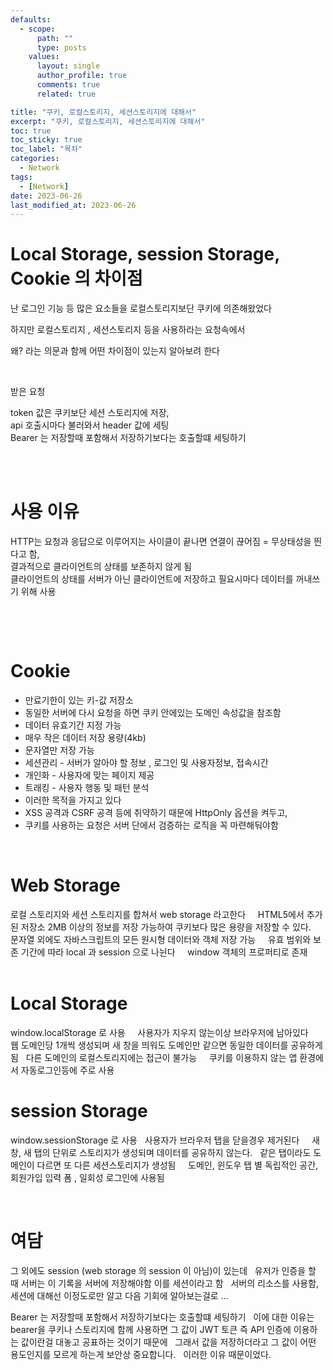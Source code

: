 ```yaml
---
defaults:
  - scope:
      path: ""
      type: posts
    values:
      layout: single
      author_profile: true
      comments: true
      related: true

title: "쿠키, 로컬스토리지, 세션스토리지에 대해서"
excerpt: "쿠키, 로컬스토리지, 세션스토리지에 대해서"
toc: true
toc_sticky: true
toc_label: "목차"
categories:
  - Network
tags:
  - [Network]
date: 2023-06-26
last_modified_at: 2023-06-26
---
```

# Local Storage, session Storage, Cookie 의 차이점

난 로그인 기능 등 많은 요소들을 로컬스토리지보단 쿠키에 의존해왔었다  

하지만 로컬스토리지 , 세션스토리지 등을 사용하라는 요청속에서

왜? 라는 의문과 함께 어떤 차이점이 있는지 알아보려 한다  

&nbsp;

받은 요청  

token 값은 쿠키보단 세션 스토리지에 저장,    
api 호출시마다 불러와서 header 값에 세팅     
Bearer 는 저장할때 포함해서 저장하기보다는 호출할떄 세팅하기      

&nbsp;  
&nbsp;  

# 사용 이유
HTTP는 요청과 응답으로 이루어지는 사이클이 끝나면 연결이 끊어짐 = 무상태성을 띈다고 함,   
결과적으로 클라이언트의 상태를 보존하지 않게 됨   
클라이언트의 상태를 서버가 아닌 클라이언트에 저장하고 필요시마다 데이터를 꺼내쓰기 위해 사용   

&nbsp;  

&nbsp;

# Cookie
- 만료기한이 있는 키-값 저장소   
- 동일한 서버에 다시 요청을 하면 쿠키 안에있는 도메인 속성값을 참조함   
- 데이터 유효기간 지정 가능    
- 매우 작은 데이터 저장 용량(4kb)
- 문자열만 저장 가능 &nbsp;   
- 세션관리 - 서버가 알아야 할 정보 , 로그인 및 사용자정보, 접속시간   
- 개인화 - 사용자에 맞는 페이지 제공   
- 트래킹 - 사용자 행동 및 패턴 분석   
- 이러한 목적을 가지고 있다   
- XSS 공격과 CSRF 공격 등에 취약하기 때문에 HttpOnly 옵션을 켜두고,   
- 쿠키를 사용하는 요청은 서버 단에서 검증하는 로직을 꼭 마련해둬야함   


&nbsp;
&nbsp;
&nbsp;
&nbsp;
&nbsp;
&nbsp;
&nbsp;

# Web Storage
로컬 스토리지와 세션 스토리지를 합쳐서 web storage 라고한다 &nbsp;
&nbsp; 
HTML5에서 추가된 저장소 2MB 이상의 정보를 저장 가능하여 쿠키보다 많은 용량을 저장할 수 있다. &nbsp;
&nbsp; 
문자열 외에도 자바스크립트의 모든 원시형 데이터와 객체 저장 가능 &nbsp;
&nbsp;
유효 범위와 보존 기간에 따라 local 과 session 으로 나뉜다 &nbsp;
&nbsp;
window 객체의 프로퍼티로 존재 &nbsp;
&nbsp;
&nbsp;
&nbsp;
&nbsp;
&nbsp;
&nbsp;
&nbsp;
&nbsp;


# Local Storage
window.localStorage 로 사용 &nbsp;
&nbsp;
사용자가 지우지 않는이상 브라우저에 남아있다 &nbsp;
&nbsp;
웹 도메인당 1개씩 생성되며 새 창을 띄워도 도메인만 같으면 동일한 데이터를 공유하게 됨 &nbsp;
다른 도메인의 로컬스토리지에는 접근이 불가능 &nbsp;
&nbsp;
쿠키를 이용하지 않는 앱 환경에서 자동로그인등에 주로 사용 &nbsp;
&nbsp;
&nbsp;
&nbsp;
&nbsp;
&nbsp;
&nbsp;
&nbsp;
&nbsp;

# session Storage
window.sessionStorage 로 사용 &nbsp;
사용자가 브라우저 탭을 닫을경우 제거된다 &nbsp;
&nbsp;
새 창, 새 탭의 단위로 스토리지가 생성되며 데이터를 공유하지 않는다. &nbsp;
같은 탭이라도 도메인이 다르면 또 다른 세션스토리지가 생성됨 &nbsp;
&nbsp;
도메인, 윈도우 탭 별 독립적인 공간,  회원가입 입력 폼 , 일회성 로그인에 사용됨 &nbsp;

&nbsp;
&nbsp;
&nbsp;
&nbsp;
&nbsp;
&nbsp;
&nbsp;

# 여담
그 외에도 session (web storage 의 session 이 아님)이 있는데 &nbsp;
유저가 인증을 할 때 서버는 이 기록을 서버에 저장해야함 이를 세션이라고 함 &nbsp;
서버의 리소스를 사용함, 세션에 대해선 이정도로만 알고 다음 기회에 알아보는걸로 ... &nbsp;
&nbsp;

Bearer 는 저장할때 포함해서 저장하기보다는 호출할떄 세팅하기 &nbsp;
이에 대한 이유는 bearer을 쿠키나 스토리지에 함께 사용하면 그 값이 JWT 토큰 즉 API 인증에 이용하는 값이란걸 대놓고 공표하는 것이기 때문에 &nbsp; 
그래서 값을 저장하더라고 그 값이 어떤 용도인지를 모르게 하는게 보안상 중요합니다. &nbsp;
이러한 이유 때문이었다. 
